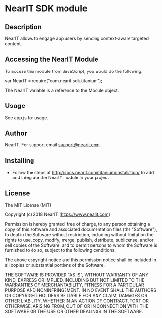 # NearIT SDK module

## Description

NearIT allows to engage app users by sending context-aware targeted content.

## Accessing the NearIT Module

To access this module from JavaScript, you would do the following:

var NearIT = require("com.nearit.sdk.titanium");

The NearIT variable is a reference to the Module object.

## Usage
See app.js for usage.

## Author
NearIT. For support email [support@nearit.com](mailto:support@nearit.com).

## Installing
* Follow the steps at http://docs.nearit.com/titanium/installation/ to add and integrate the NearIT module in your project

## License
The MIT License (MIT)

Copyright (c) 2018 NearIT (https://www.nearit.com)

Permission is hereby granted, free of charge, to any person obtaining a copy
of this software and associated documentation files (the "Software"), to deal
in the Software without restriction, including without limitation the rights
to use, copy, modify, merge, publish, distribute, sublicense, and/or sell
copies of the Software, and to permit persons to whom the Software is
furnished to do so, subject to the following conditions:

The above copyright notice and this permission notice shall be included in all
copies or substantial portions of the Software.

THE SOFTWARE IS PROVIDED "AS IS", WITHOUT WARRANTY OF ANY KIND, EXPRESS OR
IMPLIED, INCLUDING BUT NOT LIMITED TO THE WARRANTIES OF MERCHANTABILITY,
FITNESS FOR A PARTICULAR PURPOSE AND NONINFRINGEMENT. IN NO EVENT SHALL THE
AUTHORS OR COPYRIGHT HOLDERS BE LIABLE FOR ANY CLAIM, DAMAGES OR OTHER
LIABILITY, WHETHER IN AN ACTION OF CONTRACT, TORT OR OTHERWISE, ARISING FROM,
OUT OF OR IN CONNECTION WITH THE SOFTWARE OR THE USE OR OTHER DEALINGS IN THE
SOFTWARE.